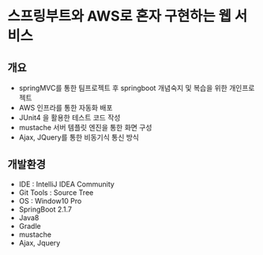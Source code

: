 # 스프링부트와 AWS로 혼자 구현하는 웹 서비스
## 개요
- springMVC를 통한 팀프로젝트 후 springboot 개념숙지 및 복습을 위한 개인프로젝트  
- AWS 인프라를 통한 자동화 배포
- JUnit4 을 활용한 테스트 코드 작성
- mustache 서버 템플릿 엔진을 통한 화면 구성
- Ajax, JQuery를 통한 비동기식 통신 방식

## 개발환경
- IDE : IntelliJ IDEA Community
- Git Tools : Source Tree
- OS : Window10 Pro
- SpringBoot 2.1.7
- Java8
- Gradle
- mustache
- Ajax, Jquery
